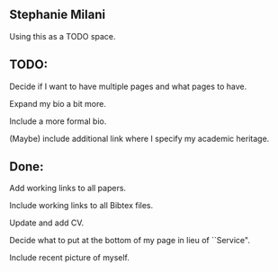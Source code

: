 ## Stephanie Milani

Using this as a TODO space.

## TODO:

Decide if I want to have multiple pages and what pages to have. 

Expand my bio a bit more.

Include a more formal bio. 

(Maybe) include additional link where I specify my academic heritage.

## Done:

Add working links to all papers.

Include working links to all Bibtex files.

Update and add CV.

Decide what to put at the bottom of my page in lieu of ``Service".

Include recent picture of myself.

